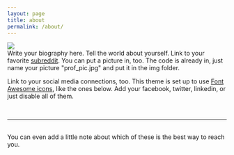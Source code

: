 ```yaml
---
layout: page
title: about
permalink: /about/
---
```


<img class="col one right" src="/img/prof_pic.jpg">

<br/>
Write your biography here. Tell the world about yourself. Link to your favorite <a href="http://reddit.com" target="blank">subreddit</a>. You can put a picture in, too. The code is already in, just name your picture "prof_pic.jpg" and put it in the img folder. 

Link to your social media connections, too. This theme is set up to use <a href="http://fortawesome.github.io/Font-Awesome/" target="blank">Font Awesome icons</a>, like the ones below. Add your facebook, twitter, linkedin, or just disable all of them. 


<br/>
<hr/>
<br/>
<span class="contacticon center">
<a href="mailto:you@example.com"><i class="fa fa-envelope-square"></i></a>
<a href="https://github.com" target="_blank"><i class="fa fa-github-square"></i></a>
<a href="https://www.linkedin.com" target="_blank"><i class="fa fa-linkedin-square"></i></a>
<a href="http://tumblr.com" target="_blank"><i class="fa fa-tumblr-square"></i></a>
<a href="https://twitter.com" target="_blank"><i class="fa fa-twitter-square"></i></a>
</span>

<div class="col three caption">
You can even add a little note about which of these is the best way to reach you.
</div>
